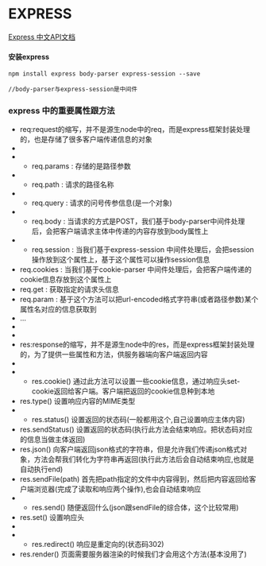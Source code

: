 # EXPRESS

[Express 中文API文档](http://www.expressjs.com.cn)

#### 安装express
```
npm install express body-parser express-session --save

//body-parser与express-session是中间件
```

### express 中的重要属性跟方法

* req:request的缩写，并不是源生node中的req，而是express框架封装处理的，也是存储了很多客户端传递信息的对象
* 
* - req.params :            存储的是路径参数
* - req.path :              请求的路径名称
* - req.query :             请求的问号传参信息(是一个对象)
* - req.body :              当请求的方式是POST，我们基于body-parser中间件处理后，会把客户端请求主体中传递的内容存放到body属性上
* - req.session :           当我们基于express-session 中间件处理后，会把session操作放到这个属性上，基于这个属性可以操作session信息
* req.cookies :            当我们基于cookie-parser 中间件处理后，会把客户端传递的cookie信息存放到这个属性上
* req.get :                获取指定的请求头信息
* req.param :              基于这个方法可以把url-encoded格式字符串(或者路径参数)某个属性名对应的信息获取到
* ...
* 
* 
* res:response的缩写，并不是源生node中的res，而是express框架封装处理的，为了提供一些属性和方法，供服务器端向客户端返回内容
* 
* - res.cookie()            通过此方法可以设置一些cookie信息，通过响应头set-cookie返回给客户端。客户端把返回的cookie信息种到本地
* res.type()               设置响应内容的MIME类型
* - res.status()            设置返回的状态码(一般都用这个,自己设置响应主体内容)
* res.sendStatus()         设置返回的状态码(执行此方法会结束响应。把状态码对应的信息当做主体返回)
* res.json()               向客户端返回json格式的字符串，但是允许我们传递json格式对象，方法会帮我们转化为字符串再返回(执行此方法后会自动结束响应,也就是自动执行end)
* res.sendFile(path)       首先把path指定的文件中内容得到，然后把内容返回给客户端浏览器(完成了读取和响应两个操作),也会自动结束响应
* - res.send()              随便返回什么(json跟sendFile的综合体，这个比较常用)
* res.set()                设置响应头
* 
* - res.redirect()          响应是重定向的(状态码302)
* res.render()             页面需要服务器渲染的时候我们才会用这个方法(基本没用了)